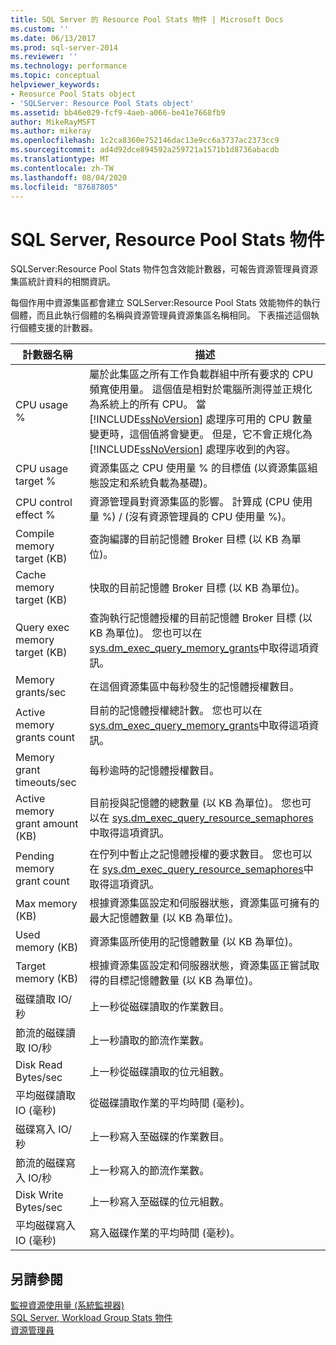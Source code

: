 ```yaml
---
title: SQL Server 的 Resource Pool Stats 物件 | Microsoft Docs
ms.custom: ''
ms.date: 06/13/2017
ms.prod: sql-server-2014
ms.reviewer: ''
ms.technology: performance
ms.topic: conceptual
helpviewer_keywords:
- Reosurce Pool Stats object
- 'SQLServer: Resource Pool Stats object'
ms.assetid: bb46e029-fcf9-4aeb-a066-be41e7668fb9
author: MikeRayMSFT
ms.author: mikeray
ms.openlocfilehash: 1c2ca8360e752146dac13e9cc6a3737ac2373cc9
ms.sourcegitcommit: ad4d92dce894592a259721a1571b1d8736abacdb
ms.translationtype: MT
ms.contentlocale: zh-TW
ms.lasthandoff: 08/04/2020
ms.locfileid: "87687805"
---
```

# <a name="sql-server-resource-pool-stats-object"></a>SQL Server, Resource Pool Stats 物件
  SQLServer:Resource Pool Stats 物件包含效能計數器，可報告資源管理員資源集區統計資料的相關資訊。  
  
 每個作用中資源集區都會建立 SQLServer:Resource Pool Stats 效能物件的執行個體，而且此執行個體的名稱與資源管理員資源集區名稱相同。 下表描述這個執行個體支援的計數器。  
  
|計數器名稱|描述|  
|------------------|-----------------|  
|CPU usage %|屬於此集區之所有工作負載群組中所有要求的 CPU 頻寬使用量。 這個值是相對於電腦所測得並正規化為系統上的所有 CPU。 當 [!INCLUDE[ssNoVersion](../../includes/ssnoversion-md.md)] 處理序可用的 CPU 數量變更時，這個值將會變更。 但是，它不會正規化為 [!INCLUDE[ssNoVersion](../../includes/ssnoversion-md.md)] 處理序收到的內容。|  
|CPU usage target %|資源集區之 CPU 使用量 % 的目標值 (以資源集區組態設定和系統負載為基礎)。|  
|CPU control effect %|資源管理員對資源集區的影響。 計算成 (CPU 使用量 %) / (沒有資源管理員的 CPU 使用量 %)。|  
|Compile memory target (KB)|查詢編譯的目前記憶體 Broker 目標 (以 KB 為單位)。|  
|Cache memory target (KB)|快取的目前記憶體 Broker 目標 (以 KB 為單位)。|  
|Query exec memory target (KB)|查詢執行記憶體授權的目前記憶體 Broker 目標 (以 KB 為單位)。 您也可以在 [sys.dm_exec_query_memory_grants](/sql/relational-databases/system-dynamic-management-views/sys-dm-exec-query-memory-grants-transact-sql)中取得這項資訊。|  
|Memory grants/sec|在這個資源集區中每秒發生的記憶體授權數目。|  
|Active memory grants count|目前的記憶體授權總計數。 您也可以在 [sys.dm_exec_query_memory_grants](/sql/relational-databases/system-dynamic-management-views/sys-dm-exec-query-memory-grants-transact-sql)中取得這項資訊。|  
|Memory grant timeouts/sec|每秒逾時的記憶體授權數目。|  
|Active memory grant amount (KB)|目前授與記憶體的總數量 (以 KB 為單位)。 您也可以在 [sys.dm_exec_query_resource_semaphores](/sql/relational-databases/system-dynamic-management-views/sys-dm-exec-query-resource-semaphores-transact-sql)中取得這項資訊。|  
|Pending memory grant count|在佇列中暫止之記憶體授權的要求數目。 您也可以在 [sys.dm_exec_query_resource_semaphores](/sql/relational-databases/system-dynamic-management-views/sys-dm-exec-query-resource-semaphores-transact-sql)中取得這項資訊。|  
|Max memory (KB)|根據資源集區設定和伺服器狀態，資源集區可擁有的最大記憶體數量 (以 KB 為單位)。|  
|Used memory (KB)|資源集區所使用的記憶體數量 (以 KB 為單位)。|  
|Target memory (KB)|根據資源集區設定和伺服器狀態，資源集區正嘗試取得的目標記憶體數量 (以 KB 為單位)。|  
|磁碟讀取 IO/秒|上一秒從磁碟讀取的作業數目。|  
|節流的磁碟讀取 IO/秒|上一秒讀取的節流作業數。|  
|Disk Read Bytes/sec|上一秒從磁碟讀取的位元組數。|  
|平均磁碟讀取 IO (毫秒)|從磁碟讀取作業的平均時間 (毫秒)。|  
|磁碟寫入 IO/秒|上一秒寫入至磁碟的作業數目。|  
|節流的磁碟寫入 IO/秒|上一秒寫入的節流作業數。|  
|Disk Write Bytes/sec|上一秒寫入至磁碟的位元組數。|  
|平均磁碟寫入 IO (毫秒)|寫入磁碟作業的平均時間 (毫秒)。|  
  
## <a name="see-also"></a>另請參閱  
 [監視資源使用量 &#40;系統監視器&#41;](monitor-resource-usage-system-monitor.md)   
 [SQL Server, Workload Group Stats 物件](sql-server-workload-group-stats-object.md)   
 [資源管理員](../resource-governor/resource-governor.md)  
  
  
